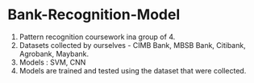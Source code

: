 # Bank-Recognition-Model

1. Pattern recognition coursework ina group of 4.
2. Datasets collected by ourselves - CIMB Bank, MBSB Bank, Citibank, Agrobank, Maybank.
3. Models : SVM, CNN
4. Models are trained and tested using the dataset that were collected.
